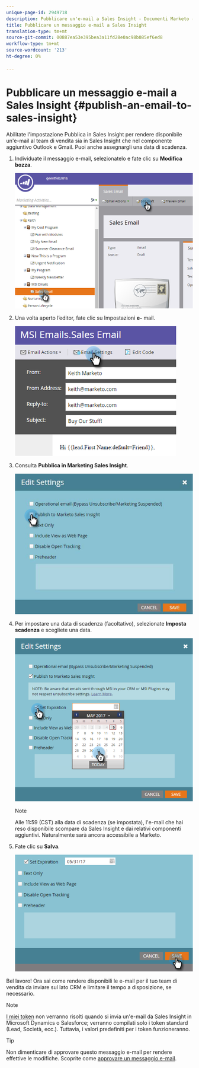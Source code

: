 ```yaml
---
unique-page-id: 2949718
description: Pubblicare un'e-mail a Sales Insight - Documenti Marketo - Documentazione prodotto
title: Pubblicare un messaggio e-mail a Sales Insight
translation-type: tm+mt
source-git-commit: 00887ea53e395bea3a11fd28e0ac98b085ef6ed8
workflow-type: tm+mt
source-wordcount: '213'
ht-degree: 0%

---
```



# Pubblicare un messaggio e-mail a Sales Insight {#publish-an-email-to-sales-insight}

Abilitate l&#39;impostazione Pubblica in Sales Insight per rendere disponibile un&#39;e-mail al team di vendita sia in Sales Insight che nel componente aggiuntivo Outlook e Gmail. Puoi anche assegnargli una data di scadenza.

1. Individuate il messaggio e-mail, selezionatelo e fate clic su **Modifica bozza**.

   ![](assets/one.png)

1. Una volta aperto l’editor, fate clic su Impostazioni **e-** mail.

   ![](assets/two.png)

1. Consulta **Pubblica in Marketing Sales Insight**.

   ![](assets/three.png)

1. Per impostare una data di scadenza (facoltativo), selezionate **Imposta scadenza** e scegliete una data.

   ![](assets/four.png)

   >[!NOTE]
   >
   >Alle 11:59 (CST) alla data di scadenza (se impostata), l&#39;e-mail che hai reso disponibile scompare da Sales Insight e dai relativi componenti aggiuntivi. Naturalmente sarà ancora accessibile a Marketo.

1. Fate clic su **Salva**.

   ![](assets/five.png)

Bel lavoro! Ora sai come rendere disponibili le e-mail per il tuo team di vendita da inviare sul lato CRM e limitare il tempo a disposizione, se necessario.

>[!NOTE]
>
>[I miei token](../../../../../../product-docs/core-marketo-concepts/programs/tokens/understanding-my-tokens-in-a-program.md) non verranno risolti quando si invia un&#39;e-mail da Sales Insight in Microsoft Dynamics o Salesforce; verranno compilati solo i token standard (Lead, Società, ecc.). Tuttavia, i valori predefiniti per i token funzioneranno.

>[!TIP]
>
>Non dimenticare di approvare questo messaggio e-mail per rendere effettive le modifiche. Scoprite come [approvare un messaggio e-mail](../../../../../../product-docs/email-marketing/general/creating-an-email/approve-an-email.md).

